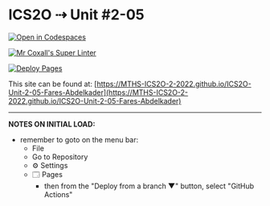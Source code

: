 # ICS2O ⇢ Unit #2-05

[![Open in Codespaces](https://classroom.github.com/assets/launch-codespace-7f7980b617ed060a017424585567c406b6ee15c891e84e1186181d67ecf80aa0.svg)](https://classroom.github.com/open-in-codespaces?assignment_repo_id=11330101)

[![Mr Coxall's Super Linter](https://github.com/MTHS-ICS2O-2-2022/ICS2O-Unit-2-05-Fares-Abdelkader/workflows/Mr%20Coxall's%20Super%20Linter/badge.svg)](https://github.com/MTHS-ICS2O-2-2022/ICS2O-Unit-2-05-Fares-Abdelkader/actions)

[![Deploy Pages](https://github.com/MTHS-ICS2O-2-2022/ICS2O-Unit-2-05-Fares-Abdelkader/workflows/Deploy%20Pages/badge.svg)](https://github.com/MTHS-ICS2O-2-2022/ICS2O-Unit-2-05-Fares-Abdelkader/actions)

This site can be found at: [https://MTHS-ICS2O-2-2022.github.io/ICS2O-Unit-2-05-Fares-Abdelkader](https://MTHS-ICS2O-2-2022.github.io/ICS2O-Unit-2-05-Fares-Abdelkader)

---

**NOTES ON INITIAL LOAD:**
- remember to goto on the menu bar:
  - File
  - Go to Repository
  - ⚙ Settings
  - 🗔 Pages
    - then from the "Deploy from a branch ▼" button, select "GitHub Actions"
